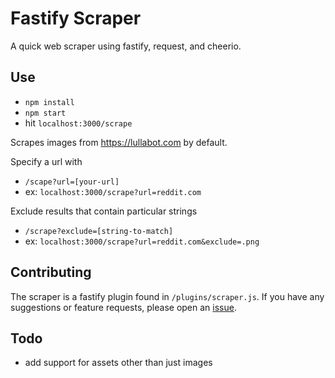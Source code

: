 # Fastify Scraper
A quick web scraper using fastify, request, and cheerio.

## Use
- `npm install`
- `npm start`
- hit `localhost:3000/scrape`

Scrapes images from https://lullabot.com by default.

Specify a url with
- `/scape?url=[your-url]`
- ex: `localhost:3000/scrape?url=reddit.com`

Exclude results that contain particular strings
- `/scrape?exclude=[string-to-match]`
- ex: `localhost:3000/scrape?url=reddit.com&exclude=.png`

## Contributing
The scraper is a fastify plugin found in `/plugins/scraper.js`.
If you have any suggestions or feature requests, please open an [issue](/issues).

## Todo
- add support for assets other than just images
